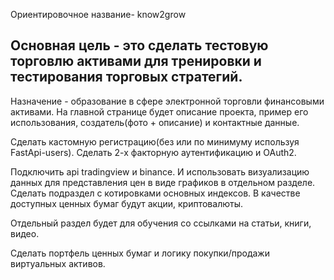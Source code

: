 Ориентировочное название- know2grow

## Основная цель - это сделать тестовую торговлю активами для тренировки и тестирования торговых стратегий.
Назначение - образование в сфере электронной торговли финансовыми активами.
На главной странице будет описание проекта, пример его использования, создатель(фото + описание) и контактные данные.

Сделать кастомную регистрацию(без или по минимуму используя FastApi-users). Сделать 2-х факторную аутентификацию и OAuth2. 

Подключить api tradingview и binance. И использовать визуализацию данных для представления цен в виде графиков
в отдельном разделе. Сделать подраздел с котировками основных индексов.
В качестве доступных ценных бумаг будут акции, криптовалюты.

Отдельный раздел будет для обучения со ссылками на статьи, книги, видео.

Сделать портфель ценных бумаг и логику покупки/продажи виртуальных активов.